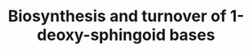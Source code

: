 ---
annotations:
- id: PW:0002301
  parent: disease pathway
  type: Pathway Ontology
  value: sphingolipidosis pathway
- id: PW:0000162
  parent: classic metabolic pathway
  type: Pathway Ontology
  value: sphingolipid biosynthetic pathway
- id: DOID:0070162
  type: Disease Ontology
  value: hereditary sensory and autonomic neuropathy type 1
- id: PW:0000197
  parent: classic metabolic pathway
  type: Pathway Ontology
  value: sphingolipid metabolic pathway
- id: DOID:9351
  parent: disease of metabolism
  type: Disease Ontology
  value: diabetes mellitus
- id: PW:0000002
  parent: classic metabolic pathway
  type: Pathway Ontology
  value: classic metabolic pathway
authors:
- RoelvO5
- DeSl
description: Biosynthesis and turnover of 1-deoxy-sphingoid bases (1-doexySLs). 1-Deoxysphingolipids
  differ structurally from canonical SLs as they lack the essential C1-OH group. Consequently,
  1-deoxysphingolipids cannot be converted to complex sphingolipids and are not degraded
  over the canonical catabolic pathways. Further conversion of 1-deoxysphingosine
  is done by members of the CYP4A/F family. It is however not clear which specific
  genes are involved in these processes.
last-edited: 2022-12-10
organisms:
- Homo sapiens
redirect_from:
- /index.php/Pathway:WP5179
- /instance/WP5179
- /instance/WP5179_r121899
revision: r121899
schema-jsonld:
- '@context': https://schema.org/
  '@id': https://wikipathways.github.io/pathways/WP5179.html
  '@type': Dataset
  creator:
    '@type': Organization
    name: WikiPathways
  description: Biosynthesis and turnover of 1-deoxy-sphingoid bases (1-doexySLs).
    1-Deoxysphingolipids differ structurally from canonical SLs as they lack the essential
    C1-OH group. Consequently, 1-deoxysphingolipids cannot be converted to complex
    sphingolipids and are not degraded over the canonical catabolic pathways. Further
    conversion of 1-deoxysphingosine is done by members of the CYP4A/F family. It
    is however not clear which specific genes are involved in these processes.
  keywords:
  - 1-deoxy-3-ketosphinganine
  - 1-deoxy-dihydroceramide
  - 1-deoxyceramide
  - 1-deoxysphingadiene
  - 1-deoxysphinganine
  - 1-deoxysphinganine-2OH
  - 1-deoxysphinganine-OH
  - 1-deoxysphingosine
  - 1-deoxysphingosine-OH
  - ADP
  - ASAH1
  - ATP
  - CYP4A
  - CYP4F
  - CoA (16:0)
  - CoA (18:0)
  - CoA (20:0)
  - CoA (22:0)
  - CoA (24:0)
  - CoA (24:1)
  - CoA (26:0)
  - H2O
  - KDSR
  - L-alanine
  - Palmitoyl-CoA
  - SGPP1
  - SGPP2
  - SPHK1
  - SPHK2
  - SPTLC1
  - SPTLC2
  license: CC0
  name: Biosynthesis and turnover of 1-deoxy-sphingoid bases
seo: CreativeWork
title: Biosynthesis and turnover of 1-deoxy-sphingoid bases
wpid: WP5179
---